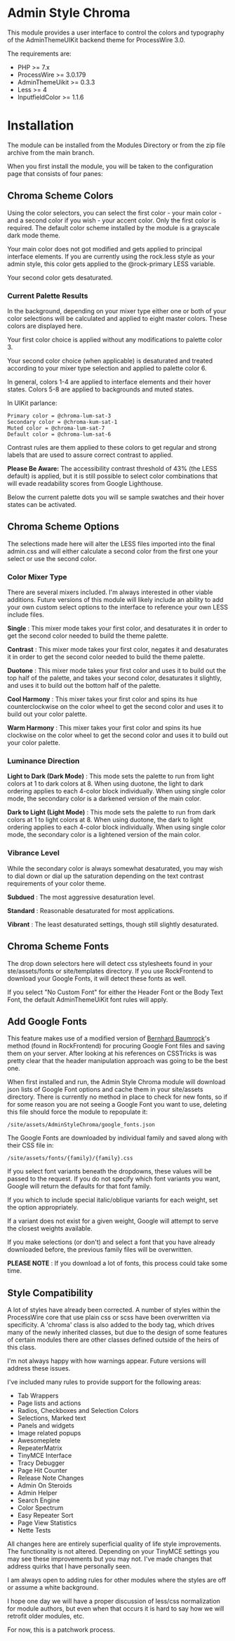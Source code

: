 # Admin Style Chroma

This module provides a user interface to control the colors and typography of the AdminThemeUIKit backend theme for ProcessWire 3.0.

The requirements are:

- PHP >= 7.x
- ProcessWire >= 3.0.179
- AdminThemeUikit >= 0.3.3
- Less >= 4
- InputfieldColor >= 1.1.6

# Installation

The module can be installed from the Modules Directory or from the zip file archive from the main branch.

When you first install the module, you will be taken to the configuration page that consists of four panes:
## Chroma Scheme Colors

Using the color selectors, you can select the first color - your main color - and a second color if you wish - your accent color. Only the first color is required. The default color scheme installed by the module is a grayscale dark mode theme.

Your main color does not got modified and gets applied to principal interface elements. If you are currently using the rock.less style as your admin style, this color gets applied to the @rock-primary LESS variable.

Your second color gets desaturated.
### Current Palette Results

In the background, depending on your mixer type either one or both of your color selections will be calculated and applied to eight master colors. These colors are displayed here.

Your first color choice is applied without any modifications to palette color 3.

Your second color choice (when applicable) is desaturated and treated according to your mixer type selection and applied to palette color 6.

In general, colors 1-4 are applied to interface elements and their hover states. Colors 5-8 are applied to backgrounds and muted states.

In UIKit parlance:

    Primary color = @chroma-lum-sat-3
    Secondary color = @chroma-kum-sat-1
    Muted color = @chroma-lum-sat-7
    Default color = @chroma-lum-sat-6

Contrast rules are them applied to these colors to get regular and strong labels that are used to assure correct contrast to applied.

**Please Be Aware:** The accessibility contrast threshold of 43% (the LESS default) is applied, but it is still possible to select color combinations that will evade readability scores from Google Lighthouse.

Below the current palette dots you will se sample swatches and their hover states can be activated.

## Chroma Scheme Options

The selections made here will alter the LESS files imported into the final admin.css and will either calculate a second color from the first one your select or use the second color.

### Color Mixer Type

There are several mixers included. I'm always interested in other viable additions. Future versions of this module will likely include an ability to add your own custom select options to the interface to reference your own LESS include files.

**Single**
: This mixer mode takes your first color, and desaturates it in order to get the second color needed to build the theme palette.

**Contrast**
: This mixer mode takes your first color, negates it and desaturates it in order to get the second color needed to build the theme palette.

**Duotone**
: This mixer mode takes your first color and uses it to build out the top half of the palette, and takes your second color, desaturates it slightly, and uses it to build out the bottom half of the palette.

**Cool Harmony**
: This mixer takes your first color and spins its hue counterclockwise on the color wheel to get the second color and uses it to build out your color palette.

**Warm Harmony**
: This mixer takes your first color and spins its hue clockwise on the color wheel to get the second color and uses it to build out your color palette.
### Luminance Direction

**Light to Dark (Dark Mode)**
: This mode sets the palette to run from light colors at 1 to dark colors at 8. When using duotone, the light to dark ordering applies to each 4-color block individually. When using single color mode, the secondary color is a darkened version of the main color.

**Dark to Light (Light Mode)**
: This mode sets the palette to run from dark colors at 1 to light colors at 8. When using duotone, the dark to light ordering applies to each 4-color block individually. When using single color mode, the secondary color is a lightened version of the main color.

### Vibrance Level

While the secondary color is always somewhat desaturated, you may wish to dial down or dial up the saturation depending on the text contrast requirements of your color theme.

**Subdued**
: The most aggressive desaturation level.

**Standard**
: Reasonable desaturated for most applications.

**Vibrant**
: The least desaturated settings, though still slightly desaturated.

## Chroma Scheme Fonts

The drop down selectors here will detect css stylesheets found in your ste/assets/fonts or site/templates directory. If you use RockFrontend to download your Google Fonts, it will detect these fonts as well.

If you select "No Custom Font" for either the Header Font or the Body Text Font, the default AdminThemeUiKit font rules will apply.

## Add Google Fonts

This feature makes use of a modified version of [Bernhard Baumrock](https://github.com/baumrock/AdminStyleRock)'s method (found in RockFrontend) for procuring Google Font files and saving them on your server. After looking at his references on CSSTricks is was pretty clear that the header manipulation approach was going to be the best one.

When first installed and run, the Admin Style Chroma module will download json lists of Google Font options and cache them in your site/assets directory. There is currently no method in place to check for new fonts, so if for some reason you are not seeing a Google Font you want to use, deleting this file should force the module to repopulate it:

    /site/assets/AdminStyleChroma/google_fonts.json

The Google Fonts are downloaded by individual family and saved along with their CSS file in:

    /site/assets/fonts/{family}/{family}.css

If you select font variants beneath the dropdowns, these values will be passed to the request. If you do not specify which font variants you want, Google will return the defaults for that font family.

If you which to include special italic/oblique variants for each weight, set the option appropriately.

If a variant does not exist for a given weight, Google will attempt to serve the closest weights available.

If you make selections (or don't) and select a font that you have already downloaded before, the previous family files will be overwritten.

**PLEASE NOTE**
: If you download a lot of fonts, this process could take some time.

## Style Compatibility

A lot of styles have already been corrected. A number of styles within the ProcessWire core that use plain css or scss have been overwritten via specificity. A 'chroma' class is also added to the body tag, which drives many of the newly inherited classes, but due to the design of some features of certain modules there are other classes defined outside of the heirs of this class.

I'm not always happy with how warnings appear. Future versions will address these issues.

I've included many rules to provide support for the following areas:

* Tab Wrappers
* Page lists and actions
* Radios, Checkboxes and Selection Colors
* Selections, Marked text
* Panels and widgets
* Image related popups
* Awesomeplete
* RepeaterMatrix
* TinyMCE Interface
* Tracy Debugger
* Page Hit Counter
* Release Note Changes
* Admin On Steroids
* Admin Helper
* Search Engine
* Color Spectrum
* Easy Repeater Sort
* Page View Statistics
* Nette Tests

All changes here are entirely superficial quality of life style improvements. The functionality is not altered. Depending on your TinyMCE settings you may see these improvements but you may not. I've made changes that address quirks that I have personally seen.

I am always open to adding rules for other modules where the styles are off or assume a white background.

I hope one day we will have a proper discussion of less/css normalization for module authors, but even when that occurs it is hard to say how we will retrofit older modules, etc.

For now, this is a patchwork process.
